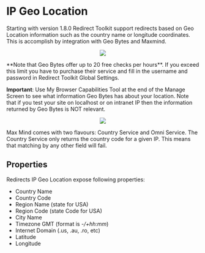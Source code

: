 # IP Geo Location

Starting with version 1.8.0 Redirect Toolkit support redirects based on Geo Location information such as the country name or longitude coordinates. This is accomplish by integration with Geo Bytes  and Maxmind.

<div style="text-align:center">

![](\../assets/redirect-maxmind.png)

</div>
**Note that Geo Bytes offer up to 20 free checks per hours**. If you exceed this limit you have to purchase their service and fill in the username and password in Redirect Toolkit Global Settings.

**Important**: Use My Browser Capabilities Tool at the end of the Manage Screen to see what information Geo Bytes has about your location. Note that if you test your site on localhost or on intranet IP then the information returned by Geo Bytes is NOT relevant.

<div style="text-align:center">

![](\../assets/redirect-by-ip-geo-location.png)

</div>
Max Mind comes with two flavours: Country Service and Omni Service. The Country Service only returns the country code for a given IP. This means that matching by any other field will fail.

## Properties

Redirects IP Geo Location expose following properties:

* Country Name
* Country Code
* Region Name (state for USA)
* Region Code (state Code for USA)
* City Name
* Timezone GMT (format is *-/+hh:mm*)
* Internet Domain (.us, .au, .ro, etc)
* Latitude
* Longitude
